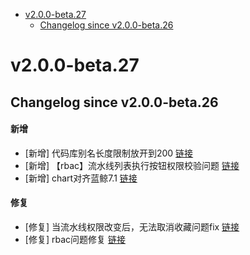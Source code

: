 <!-- BEGIN MUNGE: GENERATED_TOC -->
- [v2.0.0-beta.27](#v200-beta27)
   - [Changelog since v2.0.0-beta.26](#changelog-since-v200-beta26)

<!-- END MUNGE: GENERATED_TOC -->



<!-- NEW RELEASE NOTES ENTRY -->
# v2.0.0-beta.27
## Changelog since v2.0.0-beta.26
#### 新增
- [新增] 代码库别名长度限制放开到200 [链接](http://github.com/TencentBlueKing/bk-ci/issues/8367)
- [新增] 【rbac】流水线列表执行按钮权限校验问题 [链接](http://github.com/TencentBlueKing/bk-ci/issues/9296)
- [新增] chart对齐蓝鲸7.1 [链接](http://github.com/TencentBlueKing/bk-ci/issues/9293)

#### 修复
- [修复] 当流水线权限改变后，无法取消收藏问题fix [链接](http://github.com/TencentBlueKing/bk-ci/issues/9090)
- [修复] rbac问题修复 [链接](http://github.com/TencentBlueKing/bk-ci/issues/8975)
